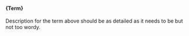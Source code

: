 <!-- 
    The Glossary wiki is a page of commonly terms used in the feild/industry the project affects. This is to aid the team in getting familair with  the terms the client uses.

    Please follow the instructions in each of the sections below, adhering to the template and replacing the placeholder text as you go.
    NB. This is a template and sections can be filled or left as is where information is or is not available, or sections are or are not relevant.
    Please replace the braces {{  }} and the text between.
    
    Please provide a term and a description/definition of the word.
 -->

#### {Term}
Description for the term above should be as detailed as it needs to be but not too wordy.
